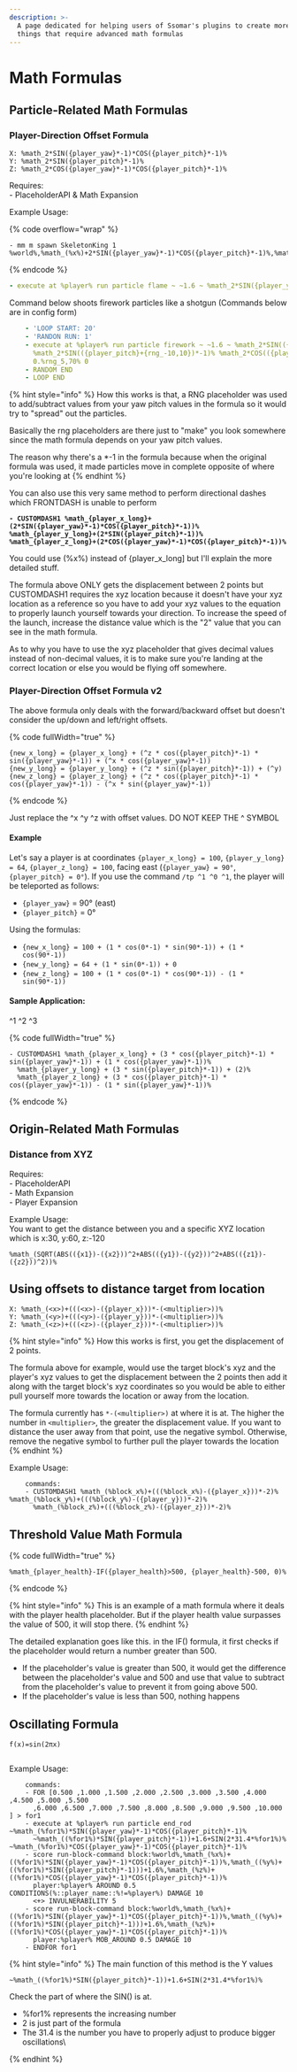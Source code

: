 ```yaml
---
description: >-
  A page dedicated for helping users of Ssomar's plugins to create more complex 
  things that require advanced math formulas
---
```


# Math Formulas

## Particle-Related Math Formulas

### Player-Direction Offset Formula

```
X: %math_2*SIN({player_yaw}*-1)*COS({player_pitch}*-1)%
Y: %math_2*SIN({player_pitch}*-1)%
Z: %math_2*COS({player_yaw}*-1)*COS({player_pitch}*-1)%
```

Requires:\
\- PlaceholderAPI & Math Expansion

Example Usage:&#x20;

{% code overflow="wrap" %}
```
- mm m spawn SkeletonKing 1 %world%,%math_(%x%)+2*SIN({player_yaw}*-1)*COS({player_pitch}*-1)%,%math_(%y%)+2*SIN({player_pitch}*-1)%,%math_(%z%)+2*COS({player_yaw}*-1)*COS({player_pitch}*-1)%,%player_yaw%,%player_pitch%
```
{% endcode %}

```yaml
- execute at %player% run particle flame ~ ~1.6 ~ %math_2*SIN({player_yaw}*-1)*COS({player_pitch}*-1)% %math_2*SIN({player_pitch}*-1)% %math_2*COS({player_yaw}*-1)*COS({player_pitch}*-1)% 0.7 0
```

Command below shoots firework particles like a shotgun (Commands below are in config form)

```yaml
    - 'LOOP START: 20'
    - 'RANDON RUN: 1'
    - execute at %player% run particle firework ~ ~1.6 ~ %math_2*SIN(({player_yaw}+{rng_-10,10})*-1)*COS(({player_pitch}+{rng_-10,10})*-1)%
      %math_2*SIN(({player_pitch}+{rng_-10,10})*-1)% %math_2*COS(({player_yaw}+{rng_-10,10})*-1)*COS(({player_pitch}+{rng_-10,10})*-1)%
      0.%rng_5,70% 0
    - RANDOM END
    - LOOP END
```

{% hint style="info" %}
How this works is that, a RNG placeholder was used to add/subtract values from your yaw pitch values in the formula so it would try to "spread" out the particles.

Basically the rng placeholders are there just to "make" you look somewhere since the math formula depends on your yaw pitch values.

The reason why there's a \*-1 in the formula because when the original formula was used, it made particles move in complete opposite of where you're looking at
{% endhint %}

You can also use this very same method to perform directional dashes which FRONTDASH is unable to perform

<pre data-full-width="true"><code><strong>- CUSTOMDASH1 %math_{player_x_long}+(2*SIN({player_yaw}*-1)*COS({player_pitch}*-1))% 
</strong><strong>%math_{player_y_long}+(2*SIN({player_pitch}*-1))% %math_{player_z_long}+(2*COS({player_yaw}*-1)*COS({player_pitch}*-1))%
</strong></code></pre>

You could use (%x%) instead of {player\_x\_long] but I'll explain the more detailed stuff.

The formula above ONLY gets the displacement between 2 points but CUSTOMDASH1 requires the xyz location because it doesn't have your xyz location as a reference so you have to add your xyz values to the equation to properly launch yourself towards your direction. To increase the speed of the launch, increase the distance value which is the "2" value that you can see in the math formula.

As to why you have to use the xyz placeholder that gives decimal values instead of non-decimal values, it is to make sure you're landing at the correct location or else you would be flying off somewhere.

### Player-Direction Offset Formula v2

The above formula only deals with the forward/backward offset but doesn't consider the up/down and left/right offsets.

{% code fullWidth="true" %}
```
{new_x_long} = {player_x_long} + (^z * cos({player_pitch}*-1) * sin({player_yaw}*-1)) + (^x * cos({player_yaw}*-1))
{new_y_long} = {player_y_long} + (^z * sin({player_pitch}*-1)) + (^y)
{new_z_long} = {player_z_long} + (^z * cos({player_pitch}*-1) * cos({player_yaw}*-1)) - (^x * sin({player_yaw}*-1))
```
{% endcode %}

Just replace the ^x ^y ^z with offset values. DO NOT KEEP THE ^ SYMBOL

#### Example

Let's say a player is at coordinates `{player_x_long} = 100`, `{player_y_long} = 64`, `{player_z_long} = 100`, facing east (`{player_yaw} = 90°`, `{player_pitch} = 0°`). If you use the command `/tp ^1 ^0 ^1`, the player will be teleported as follows:

* `{player_yaw}` = 90° (east)
* `{player_pitch}` = 0°

Using the formulas:

* `{new_x_long} = 100 + (1 * cos(0*-1) * sin(90*-1)) + (1 * cos(90*-1))`
* `{new_y_long} = 64 + (1 * sin(0*-1)) + 0`
* `{new_z_long} = 100 + (1 * cos(0*-1) * cos(90*-1)) - (1 * sin(90*-1))`

#### Sample Application:

^1 ^2 ^3

{% code fullWidth="true" %}
```
- CUSTOMDASH1 %math_{player_x_long} + (3 * cos({player_pitch}*-1) * sin({player_yaw}*-1)) + (1 * cos({player_yaw}*-1))% 
  %math_{player_y_long} + (3 * sin({player_pitch}*-1)) + (2)%
  %math_{player_z_long} + (3 * cos({player_pitch}*-1) * cos({player_yaw}*-1)) - (1 * sin({player_yaw}*-1))%
```
{% endcode %}

## Origin-Related Math Formulas

### Distance from XYZ

Requires:\
\- PlaceholderAPI \
&#x20; \- Math Expansion\
&#x20; \- Player Expansion

Example Usage:\
You want to get the distance between you and a specific XYZ location which is x:30, y:60, z:-120

```
%math_(SQRT(ABS(({x1})-({x2}))^2+ABS(({y1})-({y2}))^2+ABS(({z1})-({z2}))^2))%
```

## Using offsets to distance target from location

```
X: %math_(<x>)+(((<x>)-({player_x}))*-(<multiplier>))% 
Y: %math_(<y>)+(((<y>)-({player_y}))*-(<multiplier>))%
Z: %math_(<z>)+(((<z>)-({player_z}))*-(<multiplier>))%
```

{% hint style="info" %}
How this works is first, you get the displacement of 2 points.&#x20;

The formula above for example, would use the target block's xyz and the player's xyz values to get the displacement between the 2 points then add it along with the target block's xyz coordinates so you would be able to either pull yourself more towards the location or away from the location.&#x20;

The formula currently has `*-(<multiplier>)` at where it is at. The higher the number in `<multiplier>`, the greater the displacement value. If you want to distance the user away from that point, use the negative symbol. Otherwise, remove the negative symbol to further pull the player towards the location
{% endhint %}

Example Usage:

```
    commands:
    - CUSTOMDASH1 %math_(%block_x%)+(((%block_x%)-({player_x}))*-2)% %math_(%block_y%)+(((%block_y%)-({player_y}))*-2)%
      %math_(%block_z%)+(((%block_z%)-({player_z}))*-2)%
```

## Threshold Value Math Formula

{% code fullWidth="true" %}
```
%math_{player_health}-IF({player_health}>500, {player_health}-500, 0)%
```
{% endcode %}

{% hint style="info" %}
This is an example of a math formula where it deals with the player health placeholder. But if the player health value surpasses the value of 500, it will stop there.
{% endhint %}

The detailed explanation goes like this. in the IF() formula, it first checks if the placeholder would return a number greater than 500.&#x20;

* If the placeholder's value is greater than 500, it would get the difference between the placeholder's value and 500 and use that value to subtract from the placeholder's value to prevent it from going above 500.
* If the placeholder's value is less than 500, nothing happens



## Oscillating Formula

`f(x)=sin(2πx)`

<figure><img src="../../.gitbook/assets/image (437).png" alt=""><figcaption></figcaption></figure>

Example Usage:

```
    commands:
    - FOR [0.500 ,1.000 ,1.500 ,2.000 ,2.500 ,3.000 ,3.500 ,4.000 ,4.500 ,5.000 ,5.500
      ,6.000 ,6.500 ,7.000 ,7.500 ,8.000 ,8.500 ,9.000 ,9.500 ,10.000 ] > for1
    - execute at %player% run particle end_rod ~%math_(%for1%)*SIN({player_yaw}*-1)*COS({player_pitch}*-1)%
      ~%math_((%for1%)*SIN({player_pitch}*-1))+1.6+SIN(2*31.4*%for1%)% ~%math_(%for1%)*COS({player_yaw}*-1)*COS({player_pitch}*-1)%
    - score run-block-command block:%world%,%math_(%x%)+((%for1%)*SIN({player_yaw}*-1)*COS({player_pitch}*-1))%,%math_((%y%)+((%for1%)*SIN({player_pitch}*-1)))+1.6%,%math_(%z%)+((%for1%)*COS({player_yaw}*-1)*COS({player_pitch}*-1))%
      player:%player% AROUND 0.5 CONDITIONS(%::player_name::%!=%player%) DAMAGE 10
      <+> INVULNERABILITY 5
    - score run-block-command block:%world%,%math_(%x%)+((%for1%)*SIN({player_yaw}*-1)*COS({player_pitch}*-1))%,%math_((%y%)+((%for1%)*SIN({player_pitch}*-1)))+1.6%,%math_(%z%)+((%for1%)*COS({player_yaw}*-1)*COS({player_pitch}*-1))%
      player:%player% MOB_AROUND 0.5 DAMAGE 10
    - ENDFOR for1
```

{% hint style="info" %}
The main function of this method is the Y values

```markup
~%math_((%for1%)*SIN({player_pitch}*-1))+1.6+SIN(2*31.4*%for1%)%
```

Check the part of where the SIN() is at.&#x20;

* %for1% represents the increasing number
* 2 is just part of the formula
* The 31.4 is the number you have to properly adjust to produce bigger oscillations\

{% endhint %}
